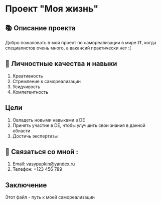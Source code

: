 # Проект "Моя жизнь"
## 📚 Описание проекта
Добро пожаловать в мой проект по самореализации в мире **IT**, когда специалистов очень много, а вакансий практически нет :(

## 🚀 Личностные качества и навыки
1. Креативность
2. Стремление к самореализации
3. Усидчивость
4. Компетентность
## Цели
1. Овладеть новыми навыками в DE
2. Принять участие в DE, чтобы улучшить свои знания в данной области
3. Достичь экспертизы
## 🚀 Связаться со мной :
1. Email: vasypupkin@yandex.ru
2. Телефон: +123 456 789
## Заключение
Этот файл - путь к моей самореализации